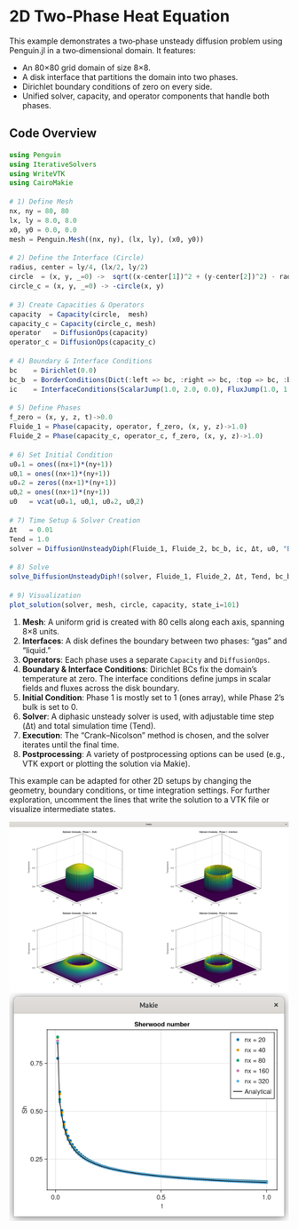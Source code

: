 # 2D Two‑Phase Heat Equation

This example demonstrates a two‐phase unsteady diffusion problem using Penguin.jl in a two‐dimensional domain. It features:
- An 80×80 grid domain of size 8×8.  
- A disk interface that partitions the domain into two phases.  
- Dirichlet boundary conditions of zero on every side.  
- Unified solver, capacity, and operator components that handle both phases.

## Code Overview

```julia
using Penguin
using IterativeSolvers
using WriteVTK
using CairoMakie

# 1) Define Mesh
nx, ny = 80, 80
lx, ly = 8.0, 8.0
x0, y0 = 0.0, 0.0
mesh = Penguin.Mesh((nx, ny), (lx, ly), (x0, y0))

# 2) Define the Interface (Circle)
radius, center = ly/4, (lx/2, ly/2)
circle  = (x, y, _=0) ->  sqrt((x-center[1])^2 + (y-center[2])^2) - radius
circle_c = (x, y, _=0) -> -circle(x, y)

# 3) Create Capacities & Operators
capacity  = Capacity(circle,  mesh)
capacity_c = Capacity(circle_c, mesh)
operator   = DiffusionOps(capacity)
operator_c = DiffusionOps(capacity_c)

# 4) Boundary & Interface Conditions
bc    = Dirichlet(0.0)
bc_b  = BorderConditions(Dict(:left => bc, :right => bc, :top => bc, :bottom => bc))
ic    = InterfaceConditions(ScalarJump(1.0, 2.0, 0.0), FluxJump(1.0, 1.0, 0.0))

# 5) Define Phases
f_zero = (x, y, z, t)->0.0
Fluide_1 = Phase(capacity, operator, f_zero, (x, y, z)->1.0)
Fluide_2 = Phase(capacity_c, operator_c, f_zero, (x, y, z)->1.0)

# 6) Set Initial Condition
u0ₒ1 = ones((nx+1)*(ny+1))
u0ᵧ1 = ones((nx+1)*(ny+1))
u0ₒ2 = zeros((nx+1)*(ny+1))
u0ᵧ2 = ones((nx+1)*(ny+1))
u0   = vcat(u0ₒ1, u0ᵧ1, u0ₒ2, u0ᵧ2)

# 7) Time Setup & Solver Creation
Δt   = 0.01
Tend = 1.0
solver = DiffusionUnsteadyDiph(Fluide_1, Fluide_2, bc_b, ic, Δt, u0, "BE")

# 8) Solve
solve_DiffusionUnsteadyDiph!(solver, Fluide_1, Fluide_2, Δt, Tend, bc_b, ic, "CN"; method=Base.:\)

# 9) Visualization
plot_solution(solver, mesh, circle, capacity, state_i=101)
```

1. **Mesh**: A uniform grid is created with 80 cells along each axis, spanning 8×8 units.  
2. **Interfaces**: A disk defines the boundary between two phases: “gas” and “liquid.”  
3. **Operators**: Each phase uses a separate `Capacity` and `DiffusionOps`.  
4. **Boundary & Interface Conditions**: Dirichlet BCs fix the domain’s temperature at zero. The interface conditions define jumps in scalar fields and fluxes across the disk boundary.  
5. **Initial Condition**: Phase 1 is mostly set to 1 (ones array), while Phase 2’s bulk is set to 0.  
6. **Solver**: A diphasic unsteady solver is used, with adjustable time step (Δt) and total simulation time (Tend).  
7. **Execution**: The “Crank–Nicolson” method is chosen, and the solver iterates until the final time.  
8. **Postprocessing**: A variety of postprocessing options can be used (e.g., VTK export or plotting the solution via Makie).

This example can be adapted for other 2D setups by changing the geometry, boundary conditions, or time integration settings. For further exploration, uncomment the lines that write the solution to a VTK file or visualize intermediate states.

![](assets/heat_2D_2ph/heat_2d_2ph_henry_end.png)
![](assets/heat_2D_2ph/Sherwood.png)

